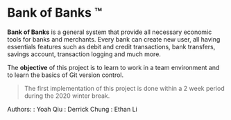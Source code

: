 # Bank of Banks ™

**Bank of Banks** is a general system that provide all necessary economic tools for banks and merchants. Every bank can create new user, all having essentials features such as debit and credit transactions, bank transfers, savings account, transaction logging and much more. 

The **objective** of this project is to learn to work in a team environment and to learn the basics of Git version control. 

>The first implementation of this project is done within a 2 week period during the 2020 winter break. 

Authors:
: Yoah Qiu
: Derrick Chung
: Ethan Li
